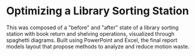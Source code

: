 # Optimizing a Library Sorting Station

This was composed of a "before" and "after" state of a library sorting station with book return and shelving operations, visualized through spaghetti diagrams. Built using PowerPoint and Excel, the final report models layout that propose methods to analyze and reduce motion waste.

